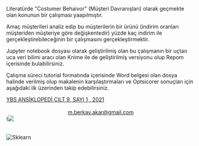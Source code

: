 Literatürde "Costumer Behaivor" (Müşteri Davranışları) olarak geçmekte olan konunun bir çalışması yaapılmıştır. 

Amaç müşterileri analiz edip bu müşterilerin bir ürünü (indirim oranları müşteriden müşteriye göre değişkentedir) yüzde kaç indirim ile gerçekleştirebileceğinin bir çalışmasını gerçekleştirmektir. 

Jupyter notebook dosyası olarak geliştirilmiş olan bu çalışmanın bir uçtan uca  veri bilimi aracı olan Knime ile de geliştirilmiş versiyonu olup Repom içerisinde bulabilirsiniz. 

Çalışma süreci tutorial formatında içerisinde Word belgesi olan dosya halinde verilmiş olup makalenin karşılaştırmaları ve Optsicorer sonuçları için aşağıdaki ilk üzerinden takip edebilirsiniz. 
<br>

<div aling="center">
 <a  href="http://ybsansiklopedi.com/wp-content/uploads/2021/05/Berkay_AKAR-3.pdf" aling="center" >YBS ANSİKLOPEDİ CILT 9, SAYI 1 , 2021</a>
</div>

<br>

 <div align="center">
<a href="m.berkay.akar@gmail.com" aling="center">m.berkay.akar@gmail.com</a><br> 
</div>

<div aling="center">
!<img src="https://pbs.twimg.com/profile_images/940902877270290432/3_92FwKS_400x400.jpg">
</div>
<br>

![Sklearn](https://upload.wikimedia.org/wikipedia/commons/0/05/Scikit_learn_logo_small.svg)

